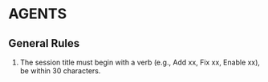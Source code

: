 # AGENTS

## General Rules

1. The session title must begin with a verb (e.g., Add xx, Fix xx, Enable xx),
   be within 30 characters.
